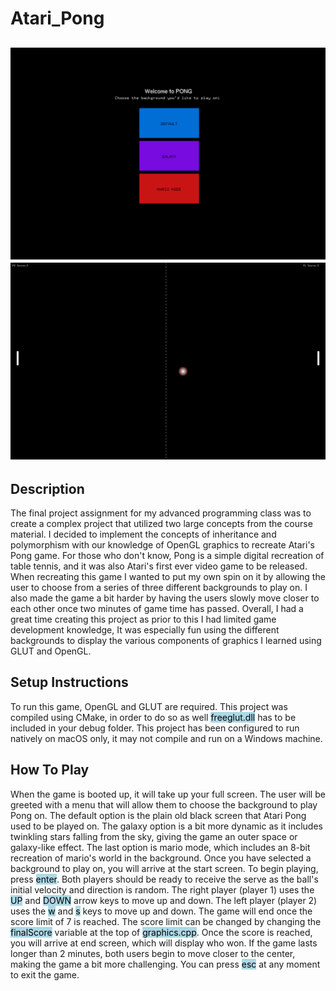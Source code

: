 # Atari_Pong

![Pong Menu](images/backMenu.png)
![In-Game](images/playScreen.png)
---
## Description
The final project assignment for my advanced programming class was to create a complex
project that utilized two large concepts from the course material. I decided to implement
the concepts of inheritance and polymorphism with our knowledge of OpenGL graphics to recreate
Atari's Pong game. For those who don't know, Pong is a simple digital recreation of table tennis, 
and it was also Atari's first ever video game to be released. When recreating this game
I wanted to put my own spin on it by allowing the user to choose from a series of three different
backgrounds to play on. I also made the game a bit harder by having the users slowly move closer
to each other once two minutes of game time has passed. Overall, I had a great time creating this project
as prior to this I had limited game development knowledge, It was especially fun using the different backgrounds to
display the various components of graphics I learned using GLUT and OpenGL.

## Setup Instructions
To run this game, OpenGL and GLUT are required. This project was compiled using 
CMake, in order to do so as well <mark style="background-color: #ADD8E6">freeglut.dll</mark> 
has to be included in your debug folder. This project has been configured to run natively
on macOS only, it may not compile and run on a Windows machine.

## How To Play
When the game is booted up, it will take up your full screen. The user will be greeted with 
a menu that will allow them to choose the background to play Pong on. The default option is
the plain old black screen that Atari Pong used to be played on. The galaxy option is a bit more dynamic
as it includes twinkling stars falling from the sky, giving the game an outer space or galaxy-like effect.
The last option is mario mode, which includes an 8-bit recreation of mario's world in the background. Once
you have selected a background to play on, you will arrive at the start screen. To begin playing, 
press <mark style="background-color: #ADD8E6">enter</mark>. Both players should be ready to receive the 
serve as the ball's initial velocity and direction is random. The right player (player 1) uses the
<mark style="background-color: #ADD8E6">UP</mark> and <mark style="background-color: #ADD8E6">DOWN</mark>
arrow keys to move up and down. The left player (player 2) uses the <mark style="background-color: #ADD8E6">w</mark>
and <mark style="background-color: #ADD8E6">s</mark> keys to move up and down. The game will end once the score 
limit of 7 is reached. The score limit can be changed by changing the <mark style="background-color: #ADD8E6">finalScore</mark>
variable at the top of <mark style="background-color: #ADD8E6">graphics.cpp</mark>. Once the score is reached, you will arrive at 
end screen, which will display who won. If the game lasts longer than 2 minutes, both users begin to move closer to the center,
making the game a bit more challenging. You can press <mark style="background-color: #ADD8E6">esc</mark> at any moment to exit 
the game.